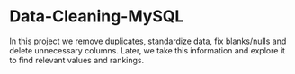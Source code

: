 # Data-Cleaning-MySQL
In this project we remove duplicates, standardize data, fix blanks/nulls and delete unnecessary columns. 
Later, we take this information and explore it to find relevant values and rankings. 
